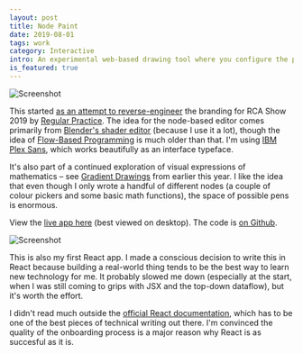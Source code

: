 ```yaml
---
layout: post
title: Node Paint
date: 2019-08-01
tags: work
category: Interactive
intro: An experimental web-based drawing tool where you configure the pen by connecting nodes in a graphical programming interface.
is_featured: true
---
```


![Screenshot](/assets/np/Capture-19.PNG)

This started [as an attempt to reverse-engineer](https://codepen.io/maxakohler/pen/ydqVjO) the branding for RCA Show 2019 by [Regular Practice](http://www.regularpractice.co.uk/). The idea for the node-based editor comes primarily from [Blender's shader editor](https://docs.blender.org/manual/en/latest/editors/shader_editor/index.html) (because I use it a lot), though the idea of [Flow-Based Programming](https://en.wikipedia.org/wiki/Flow-based_programming) is much older than that. I'm using [IBM Plex Sans](https://www.ibm.com/plex/), which works beautifully as an interface typeface.

It's also part of a continued exploration of visual expressions of mathematics – see [Gradient Drawings](https://awesomephant.github.io/2019/typecast/) from earlier this year. I like the idea that even though I only wrote a handful of different nodes (a couple of colour pickers and some basic math functions), the space of possible pens is enormous.

View the [live app here](https://awesomephant.github.io/node-paint/) (best viewed on desktop). The code is [on Github](https://github.com/awesomephant/node-paint).

![Screenshot](/assets/np/Capture-23.PNG)

This is also my first React app. I made a conscious decision to write this in React because building a real-world thing tends to be the best way to learn new technology for me. It probably slowed me down (especially at the start, when I was still coming to grips with JSX and the top-down dataflow), but it's worth the effort.

I didn't read much outside the [official React documentation](https://reactjs.org/tutorial/tutorial.html), which has to be one of the best pieces of technical writing out there. I'm convinced the quality of the onboarding process is a major reason why React is as succesful as it is.
